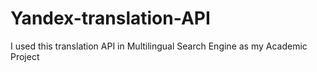 # Yandex-translation-API
I used this translation API in Multilingual Search Engine as my Academic Project
